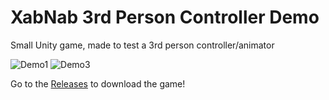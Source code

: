 # XabNab 3rd Person Controller Demo
 Small Unity game, made to test a 3rd person controller/animator
 
 ![Demo1](XabNab1.gif)
 ![Demo3](XabNab3.gif)
 
 Go to the [Releases](https://github.com/abobco/XabNab-3rd-Person-Controller-Demo/releases) to download the game!
